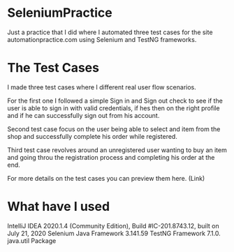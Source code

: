 # SeleniumPractice
Just a practice that I did where I automated three test cases for the site automationpractice.com using Selenium and TestNG frameworks.

# The Test Cases
I made three test cases where I different real user flow scenarios. 

For the first one I followed a simple Sign in and Sign out check to see if the user is able to sign in with valid credentials, if hes then on the right profile and if he can successfully sign out from his account. 

Second test case focus on the user being able to select and item from the shop and successfully complete his order while registered. 

Third test case revolves around an unregistered user wanting to buy an item and going throu the registration process and completing his order at the end. 

For more details on the test cases you can preview them here. (Link)

# What have I used

IntelliJ IDEA 2020.1.4 (Community Edition), Build #IC-201.8743.12, built on July 21, 2020
Selenium Java Framework 3.141.59
TestNG Framework 7.1.0.
java.util Package



